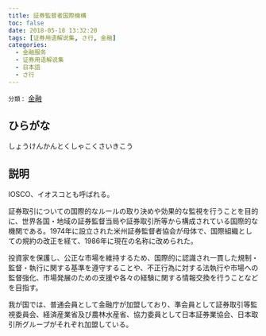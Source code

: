 ```yaml
---
title: 証券監督者国際機構
toc: false
date: 2018-05-18 13:32:20
tags: [证券用语解说集, さ行, 金融]
categories:
  - 金融服务
  - 证券用语解说集
  - 日本語
  - さ行
---
```


`分類：` [金融](/tags/金融/)

## ひらがな

しょうけんかんとくしゃこくさいきこう

## 説明

IOSCO、イオスコとも呼ばれる。

証券取引についての国際的なルールの取り決めや効果的な監視を行うことを目的に、世界各国・地域の証券監督当局や証券取引所等から構成されている国際的な機関である。1974年に設立された米州証券監督者協会が母体で、国際組織としての規約の改正を経て、1986年に現在の名称に改められた。

投資家を保護し、公正な市場を維持するため、国際的に認識され一貫した規制・監督・執行に関する基準を遵守することや、不正行為に対する法執行や市場への監督強化、市場発展のための支援や各々の経験に関する情報交換を行うことなどを目指す。

我が国では、普通会員として金融庁が加盟しており、準会員として証券取引等監視委員会、経済産業省及び農林水産省、協力委員として日本証券業協会、日本取引所グループがそれぞれ加盟している。
